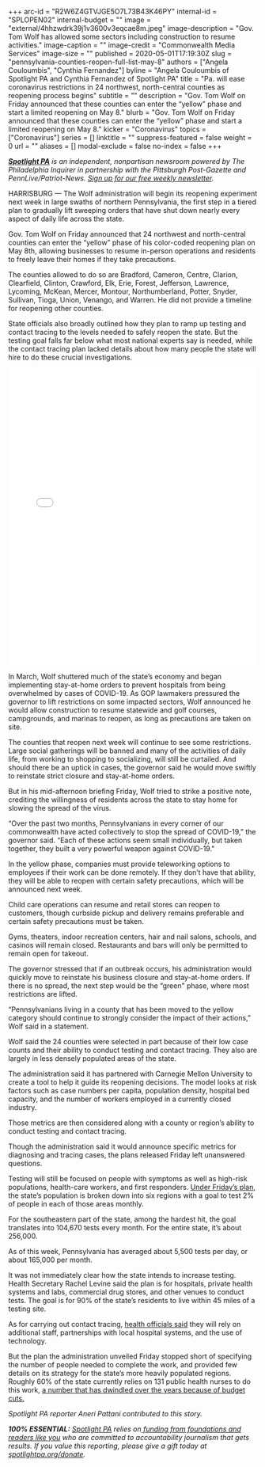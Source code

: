 +++
arc-id = "R2W6Z4GTVJGE5O7L73B43K46PY"
internal-id = "SPLOPEN02"
internal-budget = ""
image = "external/4hhzwdrk39j1v3600v3eqcae8m.jpeg"
image-description = "Gov. Tom Wolf has allowed some sectors including construction to resume activities."
image-caption = ""
image-credit = "Commonwealth Media Services"
image-size = ""
published = 2020-05-01T17:19:30Z
slug = "pennsylvania-counties-reopen-full-list-may-8"
authors = ["Angela Couloumbis", "Cynthia Fernandez"]
byline = "Angela Couloumbis of Spotlight PA and Cynthia Fernandez of Spotlight PA"
title = "Pa. will ease coronavirus restrictions in 24 northwest, north-central counties as reopening process begins"
subtitle = ""
description = "Gov. Tom Wolf on Friday announced that these counties can enter the “yellow” phase and start a limited reopening on May 8."
blurb = "Gov. Tom Wolf on Friday announced that these counties can enter the “yellow” phase and start a limited reopening on May 8."
kicker = "Coronavirus"
topics = ["Coronavirus"]
series = []
linktitle = ""
suppress-featured = false
weight = 0
url = ""
aliases = []
modal-exclude = false
no-index = false
+++

<a href="https://www.spotlightpa.org/"><i><b>Spotlight PA</b></i></a><i> is an independent, nonpartisan newsroom powered by The Philadelphia Inquirer in partnership with the Pittsburgh Post-Gazette and PennLive/Patriot-News. </i><a href="https://www.spotlightpa.org/newsletters"><i>Sign up for our free weekly newsletter</i></a><i>.</i>

HARRISBURG — The Wolf administration will begin its reopening experiment next week in large swaths of northern Pennsylvania, the first step in a tiered plan to gradually lift sweeping orders that have shut down nearly every aspect of daily life across the state.

Gov. Tom Wolf on Friday announced that 24 northwest and north-central counties can enter the “yellow” phase of his color-coded reopening plan on May 8th, allowing businesses to resume in-person operations and residents to freely leave their homes if they take precautions.

The counties allowed to do so are Bradford, Cameron, Centre, Clarion, Clearfield, Clinton, Crawford, Elk, Erie, Forest, Jefferson, Lawrence, Lycoming, McKean, Mercer, Montour, Northumberland, Potter, Snyder, Sullivan, Tioga, Union, Venango, and Warren. He did not provide a timeline for reopening other counties.

State officials also broadly outlined how they plan to ramp up testing and contact tracing to the levels needed to safely reopen the state. But the testing goal falls far below what most national experts say is needed, while the contact tracing plan lacked details about how many people the state will hire to do these crucial investigations.

<iframe title="Pennsylvania Begins to Reopen" aria-label="USA pennsylvania counties choropleth map" id="datawrapper-chart-ua5rg" src="//datawrapper.dwcdn.net/ua5rg/2/" scrolling="no" frameborder="0" style="width: 0; min-width: 100% !important; border: none;" height="600"></iframe><script type="text/javascript">!function(){"use strict";window.addEventListener("message",function(a){if(void 0!==a.data["datawrapper-height"])for(var e in a.data["datawrapper-height"]){var t=document.getElementById("datawrapper-chart-"+e)||document.querySelector("iframe[src*='"+e+"']");t&&(t.style.height=a.data["datawrapper-height"][e]+"px")}})}();
</script>

In March, Wolf shuttered much of the state’s economy and began implementing stay-at-home orders to prevent hospitals from being overwhelmed by cases of COVID-19. As GOP lawmakers pressured the governor to lift restrictions on some impacted sectors, Wolf announced he would allow construction to resume statewide and golf courses, campgrounds, and marinas to reopen, as long as precautions are taken on site.

The counties that reopen next week will continue to see some restrictions. Large social gatherings will be banned and many of the activities of daily life, from working to shopping to socializing, will still be curtailed. And should there be an uptick in cases, the governor said he would move swiftly to reinstate strict closure and stay-at-home orders.

But in his mid-afternoon briefing Friday, Wolf tried to strike a positive note, crediting the willingness of residents across the state to stay home for slowing the spread of the virus.

“Over the past two months, Pennsylvanians in every corner of our commonwealth have acted collectively to stop the spread of COVID-19,” the governor said. “Each of these actions seem small individually, but taken together, they built a very powerful weapon against COVID-19."

In the yellow phase, companies must provide teleworking options to employees if their work can be done remotely. If they don’t have that ability, they will be able to reopen with certain safety precautions, which will be announced next week.

Child care operations can resume and retail stores can reopen to customers, though curbside pickup and delivery remains preferable and certain safety precautions must be taken.

<script src="https://www.spotlightpa.org/embed.js" async></script><div data-spl-embed-version="1" data-spl-src="https://www.spotlightpa.org/embeds/donate/"></div>


Gyms, theaters, indoor recreation centers, hair and nail salons, schools, and casinos will remain closed. Restaurants and bars will only be permitted to remain open for takeout.

The governor stressed that if an outbreak occurs, his administration would quickly move to reinstate his business closure and stay-at-home orders. If there is no spread, the next step would be the “green" phase, where most restrictions are lifted.

“Pennsylvanians living in a county that has been moved to the yellow category should continue to strongly consider the impact of their actions,” Wolf said in a statement.

Wolf said the 24 counties were selected in part because of their low case counts and their ability to conduct testing and contact tracing. They also are largely in less densely populated areas of the state.

The administration said it has partnered with Carnegie Mellon University to create a tool to help it guide its reopening decisions. The model looks at risk factors such as case numbers per capita, population density, hospital bed capacity, and the number of workers employed in a currently closed industry.

Those metrics are then considered along with a county or region’s ability to conduct testing and contact tracing.

<script src="https://www.spotlightpa.org/embed.js" async></script><div data-spl-embed-version="1" data-spl-src="https://www.spotlightpa.org/embeds/newsletter/"></div>

Though the administration said it would announce specific metrics for diagnosing and tracing cases, the plans released Friday left unanswered questions.

Testing will still be focused on people with symptoms as well as high-risk populations, health-care workers, and first responders. <a href="https://www.spotlightpa.org/news/2020/05/pennsylvania-coronavirus-testing-benchmark-capacity/" target="_blank">Under Friday’s plan</a>, the state’s population is broken down into six regions with a goal to test 2% of people in each of those areas monthly.

For the southeastern part of the state, among the hardest hit, the goal translates into 104,670 tests every month. For the entire state, it’s about 256,000.

As of this week, Pennsylvania has averaged about 5,500 tests per day, or about 165,000 per month.

It was not immediately clear how the state intends to increase testing. Health Secretary Rachel Levine said the plan is for hospitals, private health systems and labs, commercial drug stores, and other venues to conduct tests. The goal is for 90% of the state’s residents to live within 45 miles of a testing site.

As for carrying out contact tracing, <a href="https://www.spotlightpa.org/news/2020/05/pennsylvania-coronavirus-contact-tracing-plan-disease-tracking/" target="_blank">health officials said</a> they will rely on additional staff, partnerships with local hospital systems, and the use of technology.

But the plan the administration unveiled Friday stopped short of specifying the number of people needed to complete the work, and provided few details on its strategy for the state’s more heavily populated regions. Roughly 60% of the state currently relies on 131 public health nurses to do this work, <a href="https://www.spotlightpa.org/news/2020/04/pennsylvania-coronavirus-investigation-contact-tracing-nurses-budget-cuts/" target="_blank">a number that has dwindled over the years because of budget cuts. </a>

<i>Spotlight PA reporter Aneri Pattani contributed to this story.</i>

<i><b>100% ESSENTIAL:</b></i> <a href="https://www.spotlightpa.org/"><i>Spotlight PA</i></a><i> relies on</i><a href="https://www.spotlightpa.org/support"><i> funding from foundations and readers like you</i></a><i> who are committed to accountability journalism that gets results. If you value this reporting, please give a gift today at </i><a href="https://www.spotlightpa.org/donate"><i>spotlightpa.org/donate</i></a><i>.</i>

<script src="https://www.spotlightpa.org/embed.js" async></script><div data-spl-embed-version="1" data-spl-src="https://www.spotlightpa.org/embeds/tips/?tip_text=Do%20you%20have%20a%20tip%20about%20%3Cb%3Ehow%20Pa.'s%20government%20is%20responding%20to%20the%20coronavirus%3C%2Fb%3E%3F%20Tell%20us."></div>
